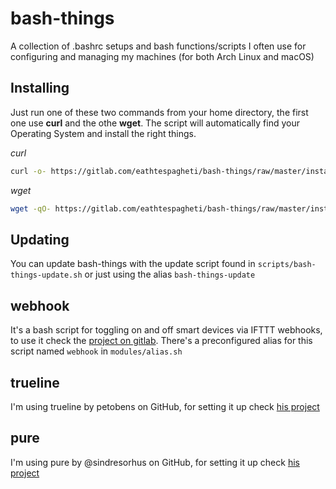 # bash-things

A collection of .bashrc setups and bash functions/scripts I often use for configuring and managing my machines (for both Arch Linux and macOS)

## Installing

Just run one of these two commands from your home directory, the first one use **curl** and the othe **wget**. The script will automatically find your Operating System and install the right things.

*curl*
```bash
curl -o- https://gitlab.com/eathtespagheti/bash-things/raw/master/install.sh | bash
```

*wget*
```bash
wget -qO- https://gitlab.com/eathtespagheti/bash-things/raw/master/install.sh | bash
```

## Updating

You can update bash-things with the update script found in `scripts/bash-things-update.sh` or just using the alias `bash-things-update`

## webhook
It's a bash script for toggling on and off smart devices via IFTTT webhooks, to use it check the [project on gitlab](https://gitlab.com/eathtespagheti/webhook.git).
There's a preconfigured alias for this script named `webhook` in `modules/alias.sh`

## trueline
I'm using trueline by petobens on GitHub, for setting it up check [his project](https://github.com/petobens/trueline)

## pure
I'm using pure by @sindresorhus on GitHub, for setting it up check [his project](https://github.com/sindresorhus/pure)
